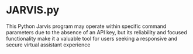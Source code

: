 # JARVIS.py
 This Python Jarvis program may operate within specific command parameters due to the absence of an API key, but its reliability and focused functionality make it a valuable tool for users seeking a responsive and secure virtual assistant experience
